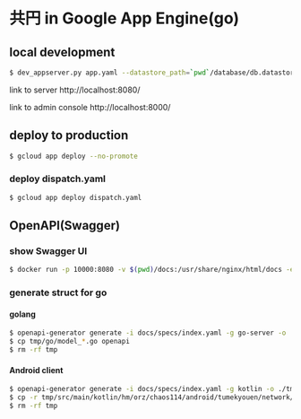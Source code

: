 # 共円 in Google App Engine(go)

## local development

```sh
$ dev_appserver.py app.yaml --datastore_path=`pwd`/database/db.datastore -A my-android-server --support_datastore_emulator True --enable_host_checking=false
```

link to server
http://localhost:8080/

link to admin console
http://localhost:8000/

## deploy to production

```sh
$ gcloud app deploy --no-promote
```

### deploy dispatch.yaml

```sh
$ gcloud app deploy dispatch.yaml
```

## OpenAPI(Swagger)

### show Swagger UI

```sh
$ docker run -p 10000:8080 -v $(pwd)/docs:/usr/share/nginx/html/docs -e API_URL=http://localhost:10000/docs/specs/index.yaml swaggerapi/swagger-ui
```

### generate struct for go

#### golang

```sh
$ openapi-generator generate -i docs/specs/index.yaml -g go-server -o ./tmp
$ cp tmp/go/model_*.go openapi
$ rm -rf tmp
```

#### Android client

```sh
$ openapi-generator generate -i docs/specs/index.yaml -g kotlin -o ./tmp --additional-properties="packageName=hm.orz.chaos114.android.tumekyouen.network"
$ cp -r tmp/src/main/kotlin/hm/orz/chaos114/android/tumekyouen/network/models ../kyouen-android/app/src/main/java/hm/orz/chaos114/android/tumekyouen/network
$ rm -rf tmp
```
